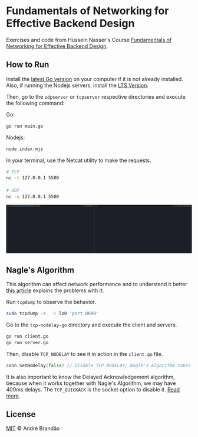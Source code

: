 # Fundamentals of Networking for Effective Backend Design

Exercises and code from Hussein Nasser's Course [Fundamentals of Networking for Effective Backend Design](https://www.udemy.com/course/fundamentals-of-networking-for-effective-backend-design).

## How to Run

Install the [latest Go version](https://go.dev/) on your computer if it is not already installed.
Also, if running the Nodejs servers, install the [LTS Version](https://nodejs.org/en/).

Then, go to the `udpserver` or `tcpserver` respective directories and execute the following command:

Go:

```bash
go run main.go
```

Nodejs:

```bash
node index.mjs
```

In your terminal, use the Netcat utility to make the requests.

```bash
# TCP
nc -t 127.0.0.1 5500

# UDP
nc -u 127.0.0.1 5500
```

![Terminal Commands](.github/assets/terminal.gif)

## Nagle's Algorithm

This algorithm can affect network performance and to understand it better [this article](https://blog.gopheracademy.com/advent-2019/control-packetflow-tcp-nodelay/) explains the problems with it.

Run `tcpdump` to observe the behavior.

```bash
sudo tcpdump -X  -i lo0 'port 8000'
```

Go to the `tcp-nodelay-go` directory and execute the client and servers.

```bash
go run client.go
go run server.go
```

Then, disable `TCP_NODELAY` to see it in action in the `client.go` file.

```go
conn.SetNoDelay(false) // Disable TCP_NODELAY; Nagle's Algorithm takes action.
```

It is also important to know the Delayed Acknowledgement algorithm, because when it works together with Nagle's Algorithm, we may have 400ms delays. The `TCP_QUICKACK` is the socket option to disable it. [Read more](https://www.extrahop.com/company/blog/2016/tcp-nodelay-nagle-quickack-best-practices/).

## License

[MIT](LICENSE) © André Brandão
